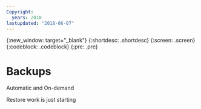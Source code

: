 ```yaml
---
Copyright:
  years: 2018
lastupdated: "2018-06-07"
---
```


{:new_window: target="_blank"}
{:shortdesc: .shortdesc}
{:screen: .screen}
{:codeblock: .codeblock}
{:pre: .pre}


# Backups

Automatic and On-demand


Restore work is just starting